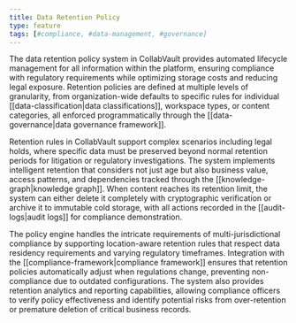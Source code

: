 ```yaml
---
title: Data Retention Policy
type: feature
tags: [#compliance, #data-management, #governance]
---
```


The data retention policy system in CollabVault provides automated lifecycle management for all information within the platform, ensuring compliance with regulatory requirements while optimizing storage costs and reducing legal exposure. Retention policies are defined at multiple levels of granularity, from organization-wide defaults to specific rules for individual [[data-classification|data classifications]], workspace types, or content categories, all enforced programmatically through the [[data-governance|data governance framework]].

Retention rules in CollabVault support complex scenarios including legal holds, where specific data must be preserved beyond normal retention periods for litigation or regulatory investigations. The system implements intelligent retention that considers not just age but also business value, access patterns, and dependencies tracked through the [[knowledge-graph|knowledge graph]]. When content reaches its retention limit, the system can either delete it completely with cryptographic verification or archive it to immutable cold storage, with all actions recorded in the [[audit-logs|audit logs]] for compliance demonstration.

The policy engine handles the intricate requirements of multi-jurisdictional compliance by supporting location-aware retention rules that respect data residency requirements and varying regulatory timeframes. Integration with the [[compliance-framework|compliance framework]] ensures that retention policies automatically adjust when regulations change, preventing non-compliance due to outdated configurations. The system also provides retention analytics and reporting capabilities, allowing compliance officers to verify policy effectiveness and identify potential risks from over-retention or premature deletion of critical business records.